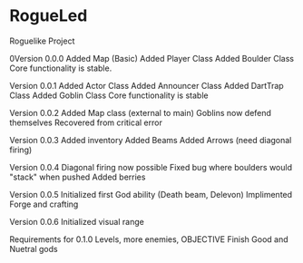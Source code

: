 # RogueLed
Roguelike Project

0Version 0.0.0 
Added Map (Basic)
Added Player Class
Added Boulder Class
Core functionality is stable.

Version 0.0.1
Added Actor Class
Added Announcer Class
Added DartTrap Class
Added Goblin Class
Core functionality is stable

Version 0.0.2
Added Map class (external to main)
Goblins now defend themselves
Recovered from critical error

Version 0.0.3
Added inventory
Added Beams
Added Arrows (need diagonal firing)

Version 0.0.4
Diagonal firing now possible
Fixed bug where boulders would "stack" when pushed
Added berries

Version 0.0.5
Initialized first God ability (Death beam, Delevon)
Implimented Forge and crafting

Version 0.0.6
Initialized visual range

Requirements for 0.1.0
Levels, more enemies, OBJECTIVE
Finish Good and Nuetral gods
